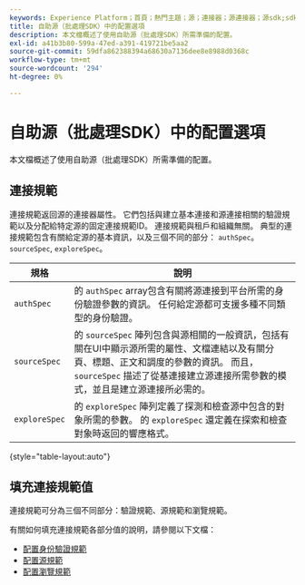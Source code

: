 ```yaml
---
keywords: Experience Platform；首頁；熱門主題；源；連接器；源連接器；源sdk;sdk;SDK
title: 自助源（批處理SDK）中的配置選項
description: 本文檔概述了使用自助源（批處理SDK）所需準備的配置。
exl-id: a41b3b80-599a-47ed-a391-419721be5aa2
source-git-commit: 59dfa862388394a68630a7136dee8e8988d0368c
workflow-type: tm+mt
source-wordcount: '294'
ht-degree: 0%

---
```


# 自助源（批處理SDK）中的配置選項

本文檔概述了使用自助源（批處理SDK）所需準備的配置。

## 連接規範

連接規範返回源的連接器屬性。 它們包括與建立基本連接和源連接相關的驗證規範以及分配給特定源的固定連接規範ID。 連接規範與租戶和組織無關。 典型的連接規範包含有關給定源的基本資訊，以及三個不同的部分： `authSpec`。 `sourceSpec`, `exploreSpec`。

| 規格 | 說明 |
| --- | --- |
| `authSpec` | 的 `authSpec` array包含有關將源連接到平台所需的身份驗證參數的資訊。 任何給定源都可支援多種不同類型的身份驗證。 |
| `sourceSpec` | 的 `sourceSpec` 陣列包含與源相關的一般資訊，包括有關在UI中顯示源所需的屬性、文檔連結以及有關分頁、標題、正文和調度的參數的資訊。 而且， `sourceSpec` 描述了從基連接建立源連接所需參數的模式，並且是建立源連接所必需的。 |
| `exploreSpec` | 的 `exploreSpec` 陣列定義了探測和檢查源中包含的對象所需的參數。 的 `exploreSpec` 還定義在探索和檢查對象時返回的響應格式。 |

{style="table-layout:auto"}

## 填充連接規範值

連接規範可分為三個不同部分：驗證規範、源規範和瀏覽規範。

有關如何填充連接規範各部分值的說明，請參閱以下文檔：

* [配置身份驗證規範](./authspec.md)
* [配置源規範](./sourcespec.md)
* [配置瀏覽規範](./explorespec.md)
